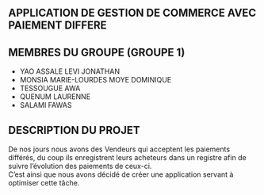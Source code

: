 ## APPLICATION DE GESTION DE COMMERCE AVEC PAIEMENT DIFFERE
## MEMBRES DU GROUPE (GROUPE 1)
- YAO ASSALE LEVI JONATHAN
-	MONSIA MARIE-LOURDES MOYE DOMINIQUE
- TESSOUGUE AWA
- QUENUM LAURENNE
- SALAMI FAWAS

## DESCRIPTION DU PROJET
  De nos jours nous avons des Vendeurs qui acceptent les paiements différés, du coup ils enregistrent leurs acheteurs dans un registre afin de suivre l’évolution des       paiements de ceux-ci. <br/>
  C’est ainsi que nous avons décidé de créer une application servant à optimiser cette tâche.
